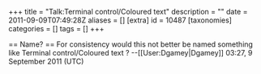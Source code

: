 +++
title = "Talk:Terminal control/Coloured text"
description = ""
date = 2011-09-09T07:49:28Z
aliases = []
[extra]
id = 10487
[taxonomies]
categories = []
tags = []
+++

== Name? ==
For consistency would this not better be named something like Terminal control/Coloured text ?  --[[User:Dgamey|Dgamey]] 03:27, 9 September 2011 (UTC)
